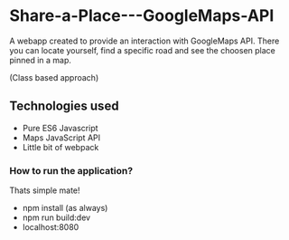 # Share-a-Place---GoogleMaps-API

A webapp created to provide an interaction with GoogleMaps API. There you can locate yourself, find a specific road and see the choosen place pinned in a map.

(Class based approach)

## Technologies used

- Pure ES6 Javascript
- Maps JavaScript API
- Little bit of webpack

### How to run the application?

Thats simple mate!

- npm install (as always)
- npm run build:dev
- localhost:8080
